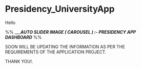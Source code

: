 # Presidency_UniversityApp
Hello

%%
________________________AUTO SLIDER IMAGE ( CAROUSEL ) :-
PRESIDENCY APP DASHBOARD_____________________
                                              %%

SOON WILL BE UPDATING THE INFORMATION AS PER THE REQUIREMENTS OF THE APPLICATION PROJECT.


THANK YOU!.
